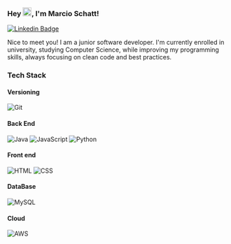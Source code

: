 ### Hey <img src="https://media.giphy.com/media/hvRJCLFzcasrR4ia7z/giphy.gif" height="20px">, I'm Marcio Schatt! 
[![Linkedin Badge](https://img.shields.io/badge/-LinkedIn-0e76a8?style=flat-square&logo=Linkedin&logoColor=white)](https://www.linkedin.com/in/marcioschatt/)

Nice to meet you! I am a junior software developer. I'm currently enrolled in university, studying Computer Science, while improving my programming skills, always focusing on clean code and best practices. 

### Tech Stack
#### Versioning
![Git](https://img.shields.io/badge/Git-dd7b1c?style=for-the-badge&logo=java&logoColor=white)

#### Back End
![Java](https://img.shields.io/badge/Java-c05612?style=for-the-badge&logo=java&logoColor=white)
![JavaScript](https://img.shields.io/badge/Javascript-e0e211?style=for-the-badge&logo=java&logoColor=white)
![Python](https://img.shields.io/badge/Python-2a6df1?style=for-the-badge&logo=java&logoColor=white)

#### Front end
![HTML](https://img.shields.io/badge/HTML-c04c2f?style=for-the-badge&logo=java&logoColor=white)
![CSS](https://img.shields.io/badge/CSS-15a4d6?style=for-the-badge&logo=java&logoColor=white)

#### DataBase
![MySQL](https://img.shields.io/badge/MySQL-3070ca?style=for-the-badge&logo=java&logoColor=white)

#### Cloud
![AWS](https://img.shields.io/badge/AWS-3070ca?style=for-the-badge&logo=java&logoColor=white)
